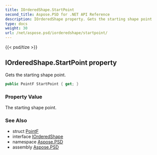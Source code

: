 ```yaml
---
title: IOrderedShape.StartPoint
second_title: Aspose.PSD for .NET API Reference
description: IOrderedShape property. Gets the starting shape point
type: docs
weight: 30
url: /net/aspose.psd/iorderedshape/startpoint/
---
```

{{< psd/tize >}}
## IOrderedShape.StartPoint property

Gets the starting shape point.

```csharp
public PointF StartPoint { get; }
```

### Property Value

The starting shape point.

### See Also

* struct [PointF](../../pointf/)
* interface [IOrderedShape](../)
* namespace [Aspose.PSD](../../../aspose.psd/)
* assembly [Aspose.PSD](../../../)


